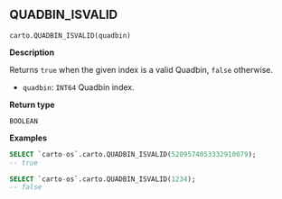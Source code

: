 ## QUADBIN_ISVALID

```sql:signature
carto.QUADBIN_ISVALID(quadbin)
```

**Description**

Returns `true` when the given index is a valid Quadbin, `false` otherwise.

* `quadbin`: `INT64` Quadbin index.

**Return type**

`BOOLEAN`


**Examples**


```sql
SELECT `carto-os`.carto.QUADBIN_ISVALID(5209574053332910079);
-- true
```

```sql
SELECT `carto-os`.carto.QUADBIN_ISVALID(1234);
-- false
```